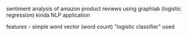 sentiment analysis of amazon product reviews using graphlab (logistic regression)
kinda NLP application

features - simple word vector (word count)
"logistic classifier" used